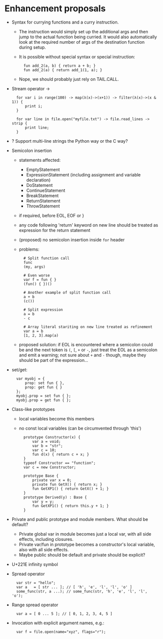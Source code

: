 ﻿Enhancement proposals
=====================

* Syntax for currying functions and a curry instruction.
    - The instruction would simply set up the additional args and then jump
      to the actual function being curried.  It would also automatically
      look at the required number of args of the destination function
      during setup.

    - It is possible without special syntax or special instruction:

            fun add_2(a, b) { return a + b; }
            fun add_2(a) { return add_1(1, a); }

    - Nope, we should probably just rely on TAIL.CALL.

* Stream operator ->

        for var i in range(100) -> map(λ(x)->(x+1)) -> filter(λ(x)->(x & 1)) {
            print i;
        }

        for var line in file.open("myfile.txt") -> file.read_lines -> strip {
            print line;
        }

* ? Support multi-line strings the Python way or the C way?

* Semicolon insertion
    - statements affected:
      - EmptyStatement
      - ExpressionStatement (including assignment and variable declaration)
      - DoStatement
      - ContinueStatement
      - BreakStatement
      - ReturnStatement
      - ThrowStatement
    - if required, before EOL, EOF or }
    - any code following 'return' keyword on new line should be treated as
      expression for the return statement
    - (proposed) no semicolon insertion inside `for` header
    - problems:

            # Split function call
            func
            (my, args)

            # Even worse
            var f = fun { }
            (fun() { })()

            # Another example of split function call
            a + b
            (c())

            # Split expression
            a = b
            - c

            # Array literal stariting on new line treated as refinement
            var a = b
            [1, 2, 3].map(a)

    - proposed solution: if EOL is encountered where a semicolon could be and
      the next token is `(`, `[`, `+` or `-`, just treat the EOL as a
      semicolon and emit a warning; not sure about `+` and `-` though, maybe
      they should be part of the expression...

* set/get:

        var myobj = {
            prop: set fun { },
            prop: get fun { }
        };
        myobj.prop = set fun { };
        myobj.prop = get fun { };

* Class-like prototypes
    - local variables become this members
    - no const local variables (can be circumvented through 'this')

            prototype Constructor(x) {
                var a = void;
                var b = "str";
                var c = 10;
                fun d(x) { return c + x; }
            }
            typeof Constructor == "function";
            var c = new Constructor;

            prototype Base {
                private var x = 0;
                private fun GetX() { return x; }
                fun GetXP1() { return GetX() + 1; }
            }
            prototype Derived(y) : Base {
                var y = y;
                fun GetXP1() { return this.y + 1; }
            }

* Private and public prototype and module members.  What should be default?
    - Private global var in module becomes just a local var, with all side
      effects, including closures.
    - Private var/fun in prototype becomes a constructor's local variable,
      also with all side effects.
    - Maybe public should be default and private should be explicit?

* U+221E infinity symbol

* Spread operator

        var str = "hello";
        var a   = [ str ... ]; // [ 'h', 'e', 'l', 'l', 'o' ]
        some_func(str, a ...); // some_func(str, 'h', 'e', 'l', 'l', 'o');

* Range spread operator

        var a = [ 0 ... 5 ]; // [ 0, 1, 2, 3, 4, 5 ]

* Invocation with explicit argument names, e.g.:

        var f = file.open(name="xyz", flags="r");
